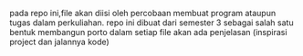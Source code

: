pada repo ini,file akan diisi oleh percobaan membuat program ataupun tugas dalam perkuliahan. repo ini dibuat dari semester 3 sebagai salah satu bentuk membangun porto
dalam setiap file akan ada penjelasan (inspirasi project dan jalannya kode) 
